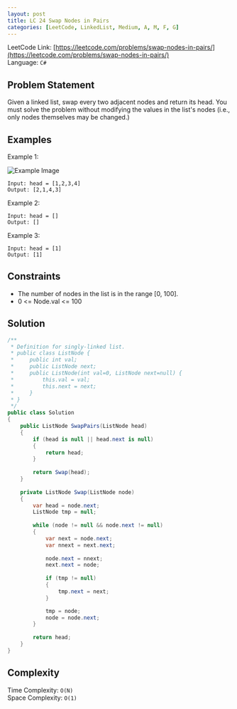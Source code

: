 ```yaml
---
layout: post
title: LC 24 Swap Nodes in Pairs
categories: [LeetCode, LinkedList, Medium, A, M, F, G]
---
```


LeetCode Link: [https://leetcode.com/problems/swap-nodes-in-pairs/](https://leetcode.com/problems/swap-nodes-in-pairs/)  
Language: `C#`

## Problem Statement

Given a linked list, swap every two adjacent nodes and return its head. You must solve the problem without modifying the values in the list's nodes (i.e., only nodes themselves may be changed.)

## Examples

Example 1:

![Example Image](https://assets.leetcode.com/uploads/2020/10/03/swap_ex1.jpg)
```
Input: head = [1,2,3,4]
Output: [2,1,4,3]
```

Example 2:

```
Input: head = []
Output: []
```

Example 3:

```
Input: head = [1]
Output: [1]
```

## Constraints  

* The number of nodes in the list is in the range [0, 100].
* 0 <= Node.val <= 100

## Solution

``` csharp
/**
 * Definition for singly-linked list.
 * public class ListNode {
 *     public int val;
 *     public ListNode next;
 *     public ListNode(int val=0, ListNode next=null) {
 *         this.val = val;
 *         this.next = next;
 *     }
 * }
 */
public class Solution 
{
    public ListNode SwapPairs(ListNode head) 
    {        
        if (head is null || head.next is null)
        {
            return head;
        }
        
        return Swap(head);        
    }
    
    private ListNode Swap(ListNode node)
    {
        var head = node.next;  
        ListNode tmp = null;
        
        while (node != null && node.next != null)
        {
            var next = node.next;            
            var nnext = next.next;
            
            node.next = nnext;
            next.next = node;
            
            if (tmp != null)
            {
                tmp.next = next;
            }

            tmp = node;
            node = node.next;
        }
        
        return head;
    }
}
```

## Complexity

Time Complexity: `O(N)`  
Space Complexity: `O(1)`
